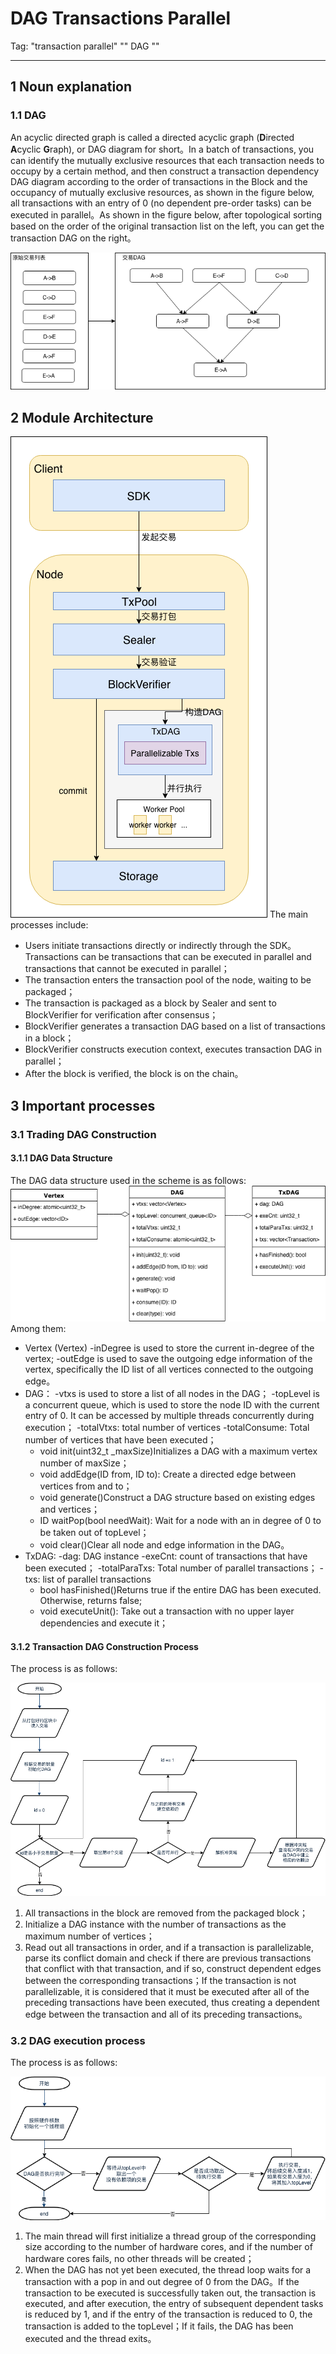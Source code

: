 # DAG Transactions Parallel

Tag: "transaction parallel" "" DAG ""

----

## 1 Noun explanation

### 1.1 DAG

An acyclic directed graph is called a directed acyclic graph (**D**irected **A**cyclic **G**raph), or DAG diagram for short。In a batch of transactions, you can identify the mutually exclusive resources that each transaction needs to occupy by a certain method, and then construct a transaction dependency DAG diagram according to the order of transactions in the Block and the occupancy of mutually exclusive resources, as shown in the figure below, all transactions with an entry of 0 (no dependent pre-order tasks) can be executed in parallel。As shown in the figure below, after topological sorting based on the order of the original transaction list on the left, you can get the transaction DAG on the right。

![](../../../images/parallel/DAG.png)

## 2 Module Architecture

![](../../../images/parallel/architecture.png)
The main processes include:

- Users initiate transactions directly or indirectly through the SDK。Transactions can be transactions that can be executed in parallel and transactions that cannot be executed in parallel；
- The transaction enters the transaction pool of the node, waiting to be packaged；
- The transaction is packaged as a block by Sealer and sent to BlockVerifier for verification after consensus；
- BlockVerifier generates a transaction DAG based on a list of transactions in a block；
- BlockVerifier constructs execution context, executes transaction DAG in parallel；
- After the block is verified, the block is on the chain。

## 3 Important processes

### 3.1 Trading DAG Construction

#### 3.1.1 DAG Data Structure

The DAG data structure used in the scheme is as follows:
![](../../../images/parallel/TxDAG.png)
Among them:
- Vertex (Vertex)
	-inDegree is used to store the current in-degree of the vertex;
    -outEdge is used to save the outgoing edge information of the vertex, specifically the ID list of all vertices connected to the outgoing edge。
- DAG：
	-vtxs is used to store a list of all nodes in the DAG；
    -topLevel is a concurrent queue, which is used to store the node ID with the current entry of 0. It can be accessed by multiple threads concurrently during execution；
    -totalVtxs: total number of vertices
    -totalConsume: Total number of vertices that have been executed；
    - void init(uint32_t \_maxSize)Initializes a DAG with a maximum vertex number of maxSize；
    - void addEdge(ID from, ID to): Create a directed edge between vertices from and to；
    - void generate()Construct a DAG structure based on existing edges and vertices；
    - ID waitPop(bool needWait): Wait for a node with an in degree of 0 to be taken out of topLevel；
    - void clear()Clear all node and edge information in the DAG。
- TxDAG:
	-dag: DAG instance
    -exeCnt: count of transactions that have been executed；
    -totalParaTxs: Total number of parallel transactions；
    -txs: list of parallel transactions
    - bool hasFinished()Returns true if the entire DAG has been executed. Otherwise, returns false;
    - void executeUnit(): Take out a transaction with no upper layer dependencies and execute it；
#### 3.1.2 Transaction DAG Construction Process

The process is as follows:

![](../../../images/parallel/dag_construction.png)

1. All transactions in the block are removed from the packaged block；
2. Initialize a DAG instance with the number of transactions as the maximum number of vertices；
3. Read out all transactions in order, and if a transaction is parallelizable, parse its conflict domain and check if there are previous transactions that conflict with that transaction, and if so, construct dependent edges between the corresponding transactions；If the transaction is not parallelizable, it is considered that it must be executed after all of the preceding transactions have been executed, thus creating a dependent edge between the transaction and all of its preceding transactions。

### 3.2 DAG execution process

The process is as follows:

![](../../../images/parallel/execution.png)

1. The main thread will first initialize a thread group of the corresponding size according to the number of hardware cores, and if the number of hardware cores fails, no other threads will be created；
2. When the DAG has not yet been executed, the thread loop waits for a transaction with a pop in and out degree of 0 from the DAG。If the transaction to be executed is successfully taken out, the transaction is executed, and after execution, the entry of subsequent dependent tasks is reduced by 1, and if the entry of the transaction is reduced to 0, the transaction is added to the topLevel；If it fails, the DAG has been executed and the thread exits。